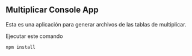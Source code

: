 ## Multiplicar Console App

Esta es una aplicación para generar archivos de las tablas de multiplicar.

Ejecutar este comando

```
npm install
```